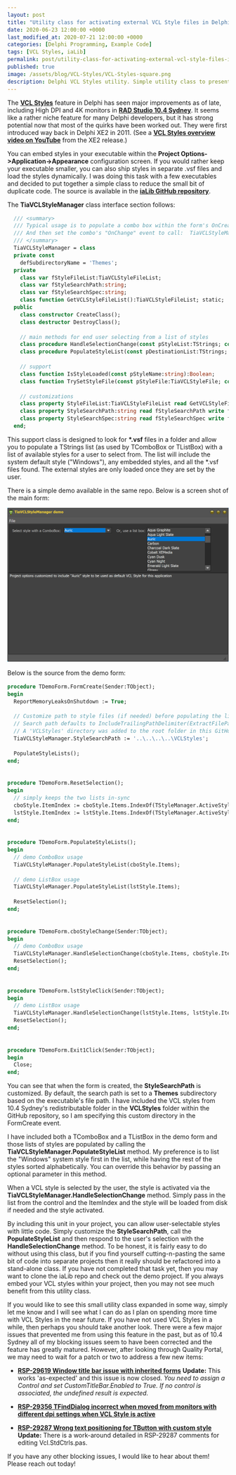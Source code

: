 ```yaml
---
layout: post
title: "Utility class for activating external VCL Style files in Delphi"
date: 2020-06-23 12:00:00 +0000
last_modified_at: 2020-07-21 12:00:00 +0000
categories: [Delphi Programming, Example Code]
tags: [VCL Styles, iaLib]
permalink: post/utility-class-for-activating-external-vcl-style-files-in-delphi
published: true
image: /assets/blog/VCL-Styles/VCL-Styles-square.png
description: Delphi VCL Styles utility. Simple utility class to present a list of *.vsf style files to a user allowing them to pick one at runtime.
---
```

The [**VCL Styles**](http://docwiki.embarcadero.com/RADStudio/en/Working_with_VCL_Styles) feature in Delphi has seen major improvements as of late, including High DPI and 4K monitors in [**RAD Studio 10.4 Sydney**](https://www.embarcadero.com/products/rad-studio/whats-new-in-10-4-sydney). It seems like a rather niche feature for many Delphi developers, but it has strong potential now that most of the quirks have been worked out. They were first introduced way back in Delphi XE2 in 2011. (See a [**VCL Styles overview video on YouTube**](https://youtu.be/D2wnmm5nnjs) from the XE2 release.)

You can embed styles in your executable within the **Project Options->Application->Appearance** configuration screen. If you would rather keep your executable smaller, you can also ship styles in separate .vsf files and load the styles dynamically. I was doing this task with a few executables and decided to put together a simple class to reduce the small bit of duplicate code. The source is available in the [**iaLib GitHub repository**](https://github.com/ideasawakened/iaLib).

The **TiaVCLStyleManager** class interface section follows:

````pascal
  /// <summary>
  /// Typical usage is to populate a combo box within the form's OnCreate event via:  TiaVCLStyleManager.PopulateStyleList(cboYourComboBox.Items);
  /// And then set the combo's "OnChange" event to call:  TiaVCLStyleManager.HandleSelectionChange(xx
  /// </summary>
  TiaVCLStyleManager = class
  private const
    defSubdirectoryName = 'Themes';
  private
    class var fStyleFileList:TiaVCLStyleFileList;
    class var fStyleSearchPath:string;
    class var fStyleSearchSpec:string;
    class function GetVCLStyleFileList():TiaVCLStyleFileList; static;
  public
    class constructor CreateClass();
    class destructor DestroyClass();

    // main methods for end user selecting from a list of styles
    class procedure HandleSelectionChange(const pStyleList:TStrings; const pItemIndex:Integer);
    class procedure PopulateStyleList(const pDestinationList:TStrings; const pListSystemStyleFirst:Boolean = True);

    // support
    class function IsStyleLoaded(const pStyleName:string):Boolean;
    class function TrySetStyleFile(const pStyleFile:TiaVCLStyleFile; const pShowErrorDialog:Boolean = True):Boolean;

    // customizations
    class property StyleFileList:TiaVCLStyleFileList read GetVCLStyleFileList write fStyleFileList;
    class property StyleSearchPath:string read fStyleSearchPath write fStyleSearchPath;
    class property StyleSearchSpec:string read fStyleSearchSpec write fStyleSearchSpec;
  end;
````

This support class is designed to look for **\*.vsf** files in a folder and allow you to populate a TStrings list (as used by TComboBox or TListBox) with a list of available styles for a user to select from. The list will include the system default style ("Windows"), any embedded styles, and all the \*.vsf files found. The external styles are only loaded once they are set by the user.

There is a simple demo available in the same repo. Below is a screen shot of the main form:

![VCL Styles manager screenshot](/assets/blog/VCL-Styles/VCL-Styles-Manager-Demo.png)

Below is the source from the demo form:

````pascal
procedure TDemoForm.FormCreate(Sender:TObject);
begin
  ReportMemoryLeaksOnShutdown := True;

  // Customize path to style files (if needed) before populating the list
  // Search path defaults to IncludeTrailingPathDelimiter(ExtractFilePath(ParamStr(0))) + 'Themes'
  // A 'VCLStyles' directory was added to the root folder in this GitHub repo
  TiaVCLStyleManager.StyleSearchPath := '..\..\..\..\VCLStyles';

  PopulateStyleLists();
end;


procedure TDemoForm.ResetSelection();
begin
  // simply keeps the two lists in-sync
  cboStyle.ItemIndex := cboStyle.Items.IndexOf(TStyleManager.ActiveStyle.Name);
  lstStyle.ItemIndex := lstStyle.Items.IndexOf(TStyleManager.ActiveStyle.Name);
end;


procedure TDemoForm.PopulateStyleLists();
begin
  // demo ComboBox usage
  TiaVCLStyleManager.PopulateStyleList(cboStyle.Items);

  // demo ListBox usage
  TiaVCLStyleManager.PopulateStyleList(lstStyle.Items);

  ResetSelection();
end;


procedure TDemoForm.cboStyleChange(Sender:TObject);
begin
  // demo ComboBox usage
  TiaVCLStyleManager.HandleSelectionChange(cboStyle.Items, cboStyle.ItemIndex);
  ResetSelection();
end;


procedure TDemoForm.lstStyleClick(Sender:TObject);
begin
  // demo ListBox usage
  TiaVCLStyleManager.HandleSelectionChange(lstStyle.Items, lstStyle.ItemIndex);
  ResetSelection();
end;


procedure TDemoForm.Exit1Click(Sender:TObject);
begin
  Close;
end;

````

You can see that when the form is created, the **StyleSearchPath** is customized. By default, the search path is set to a **Themes** subdirectory based on the executable's file path. I have included the VCL styles from 10.4 Sydney's redistributable folder in the **VCLStyles** folder within the GitHub repository, so I am specifying this custom directory in the FormCreate event.

I have included both a TComboBox and a TListBox in the demo form and those lists of styles are populated by calling the **TiaVCLStyleManager.PopulateStyleList** method. My preference is to list the "Windows" system style first in the list, while having the rest of the styles sorted alphabetically. You can override this behavior by passing an optional parameter in this method.

When a VCL style is selected by the user, the style is activated via the **TiaVCLStyleManager.HandleSelectionChange** method. Simply pass in the list from the control and the ItemIndex and the style will be loaded from disk if needed and the style activated.

By including this unit in your project, you can allow user-selectable styles with little code. Simply customize the **StyleSearchPath**, call the **PopulateStyleList** and then respond to the user's selection with the **HandleSelectionChange** method. To be honest, it is fairly easy to do without using this class, but if you find yourself cutting-n-pasting the same bit of code into separate projects then it really should be refactored into a stand-alone class. If you have not completed that task yet, then you may want to clone the iaLib repo and check out the demo project. If you always embed your VCL styles within your project, then you may not see much benefit from this utility class.

If you would like to see this small utility class expanded in some way, simply let me know and I will see what I can do as I plan on spending more time with VCL Styles in the near future. If you have not used VCL Styles in a while, then perhaps you should take another look. There were a few major issues that prevented me from using this feature in the past, but as of 10.4 Sydney all of my blocking issues seem to have been corrected and the feature has greatly matured. However, after looking through Quality Portal, we may need to wait for a patch or two to address a few new items:

-   [**RSP-29619 Window title bar issue with inherited forms**](https://quality.embarcadero.com/browse/RSP-29619) **Update:** This works 'as-expected' and this issue is now closed. _You need to assign a Control and set CustomTitleBar.Enabled to True. If no control is associated, the undefined result is expected._
    
-   [**RSP-29356 TFindDialog incorrect when moved from monitors with different dpi settings when VCL Style is active**](https://quality.embarcadero.com/browse/RSP-29356)
    
-   [**RSP-29287 Wrong text positioning for TButton with custom style**](https://quality.embarcadero.com/browse/RSP-29287) **Update:** There is a work-around detailed in RSP-29287 comments for editing Vcl.StdCtrls.pas.
    

If you have any other blocking issues, I would like to hear about them!  Please reach out today!